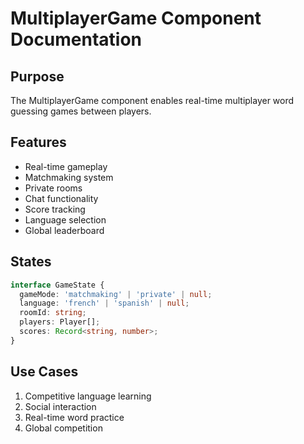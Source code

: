 # MultiplayerGame Component Documentation

## Purpose
The MultiplayerGame component enables real-time multiplayer word guessing games between players.

## Features
- Real-time gameplay
- Matchmaking system
- Private rooms
- Chat functionality
- Score tracking
- Language selection
- Global leaderboard

## States
```typescript
interface GameState {
  gameMode: 'matchmaking' | 'private' | null;
  language: 'french' | 'spanish' | null;
  roomId: string;
  players: Player[];
  scores: Record<string, number>;
}
```

## Use Cases
1. Competitive language learning
2. Social interaction
3. Real-time word practice
4. Global competition